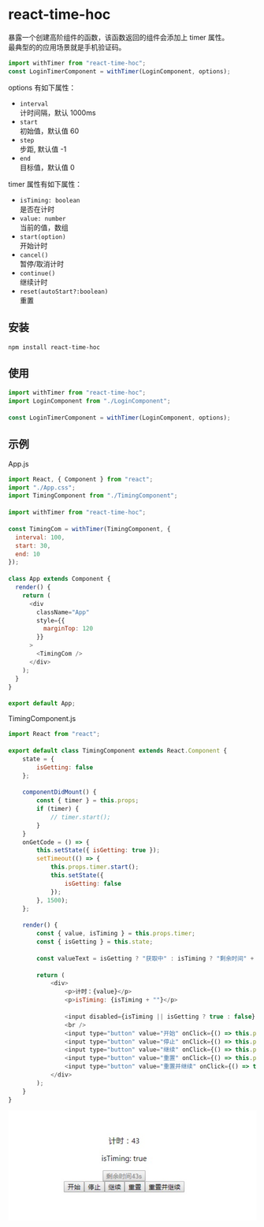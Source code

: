 # react-time-hoc

暴露一个创建高阶组件的函数，该函数返回的组件会添加上 timer 属性。  
最典型的的应用场景就是手机验证码。

```js
import withTimer from "react-time-hoc";
const LoginTimerComponent = withTimer(LoginComponent, options);
```

options 有如下属性：

- `interval`  
  计时间隔，默认 1000ms
- `start`  
  初始值，默认值 60
- `step`  
  步距, 默认值 -1
- `end`  
  目标值，默认值 0

timer 属性有如下属性：

- `isTiming: boolean`  
   是否在计时
- `value: number`  
  当前的值，数组
- `start(option)`  
  开始计时
- `cancel()`  
  暂停/取消计时
- `continue()`  
  继续计时
- `reset(autoStart?:boolean)`  
  重置

## 安装

```
npm install react-time-hoc
```

## 使用

```js
import withTimer from "react-time-hoc";
import LoginComponent from "./LoginComponent";

const LoginTimerComponent = withTimer(LoginComponent, options);
```

## 示例

App.js

```js
import React, { Component } from "react";
import "./App.css";
import TimingComponent from "./TimingComponent";

import withTimer from "react-time-hoc";

const TimingCom = withTimer(TimingComponent, {
  interval: 100,
  start: 30,
  end: 10
});

class App extends Component {
  render() {
    return (
      <div
        className="App"
        style={{
          marginTop: 120
        }}
      >
        <TimingCom />
      </div>
    );
  }
}

export default App;
```

TimingComponent.js

```js
import React from "react";

export default class TimingComponent extends React.Component {
    state = {
        isGetting: false
    };

    componentDidMount() {
        const { timer } = this.props;
        if (timer) {
            // timer.start();
        }
    }
    onGetCode = () => {
        this.setState({ isGetting: true });
        setTimeout(() => {
            this.props.timer.start();
            this.setState({
                isGetting: false
            });
        }, 1500);
    };

    render() {
        const { value, isTiming } = this.props.timer;
        const { isGetting } = this.state;

        const valueText = isGetting ? "获取中" : isTiming ? "剩余时间" + value + "s" : "获取验证码";

        return (
            <div>
                <p>计时：{value}</p>
                <p>isTiming: {isTiming + ""}</p>

                <input disabled={isTiming || isGetting ? true : false} type="button" value={valueText} onClick={this.onGetCode} />
                <br />
                <input type="button" value="开始" onClick={() => this.props.timer.start()} />
                <input type="button" value="停止" onClick={() => this.props.timer.cancel()} />
                <input type="button" value="继续" onClick={() => this.props.timer.continue()} />
                <input type="button" value="重置" onClick={() => this.props.timer.reset()} />
                <input type="button" value="重置并继续" onClick={() => this.props.timer.reset(true)} />
            </div>
        );
    }
}

```

![示例图](/docs/s.jpg)
